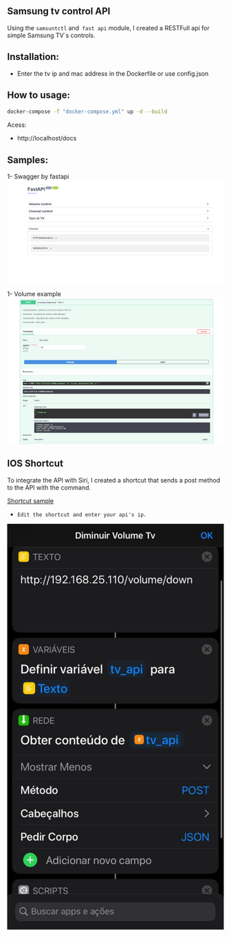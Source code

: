 Samsung tv control API
----------------------

Using the `samsuntctl` and` fast api` module, I created a RESTFull api for simple Samsung TV`s controls.

Installation:
------------

* Enter the tv ip and mac address in the Dockerfile or use config.json

How to usage:
------------

```bash
docker-compose -f "docker-compose.yml" up -d --build
```

Acess:

*  http://localhost/docs

Samples:
--------

1- Swagger by fastapi
<img src="samples/fastapi.png">

1- Volume example
<img src="samples/volume_up_example.png">


IOS Shortcut
------------

To integrate the API with Siri, I created a shortcut that sends a post method to the API with the command.

[Shortcut sample](https://www.icloud.com/shortcuts/485481e2b74a4b6b9c0a18e8a3f1329f)

* `Edit the shortcut and enter your api's ip.`


<img src="samples/ios_shotcut.jpeg">

